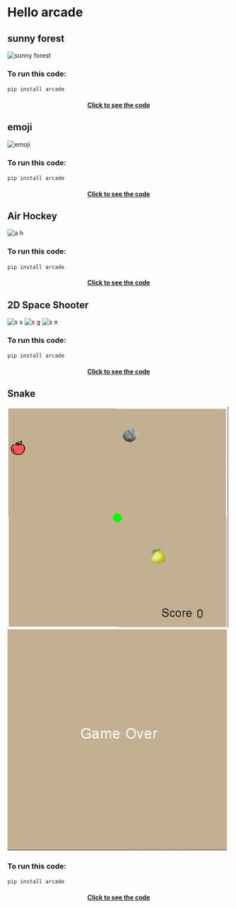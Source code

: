 # Hello arcade

## sunny forest
![sunny forest](https://github.com/kiyakeynia8/python_class_NY/assets/118113533/0f590f34-ded8-44da-afcd-0c41ab2fde7b)
### To run this code:
```
pip install arcade
```
<h4 align="center">
  <a href="https://github.com/kiyakeynia8/python_class_NY/blob/main/Assignment%2018/sunny%20forest.py">Click to see the code</a>

## emoji
![emoji](https://github.com/kiyakeynia8/python_class_NY/assets/118113533/52597619-3750-44d1-b940-435ad095e1b1)
### To run this code:
```
pip install arcade
```
<h4 align="center">
  <a href="https://github.com/kiyakeynia8/python_class_NY/blob/main/Assignment%2018/emoji.py">Click to see the code</a>

## Air Hockey
![a h](https://github.com/kiyakeynia8/python_class_NY/assets/118113533/ec3d0cc9-d9ef-4ef5-a11a-1575ecea0359)
### To run this code:
```
pip install arcade
```
<h4 align="center">
  <a href="https://github.com/kiyakeynia8/python_class_NY/blob/main/Assignment%2018/Air%20Hockey.py">Click to see the code</a>

## 2D Space Shooter
![s s](https://github.com/kiyakeynia8/python_class_NY/assets/118113533/9bd335a7-0dd3-4fc8-b921-5f6644ea7df9)
![s g](https://github.com/kiyakeynia8/python_class_NY/assets/118113533/d2e0c712-4870-487f-9711-9107a966d50b)
![s e](https://github.com/kiyakeynia8/python_class_NY/assets/118113533/4aa67eb3-06e1-4451-bdf7-1f999293d929)
### To run this code:
```
pip install arcade
```
<h4 align="center">
  <a href="https://github.com/kiyakeynia8/python_class_NY/blob/main/Assignment%2018/2D%20Space%20Shooter.py">Click to see the code</a>

## Snake
![snake](images/snake.png)
![s g_o](images/snake_G_O.PNG)
### To run this code:
```
pip install arcade
```
<h4 align="center">
  <a href="https://github.com/kiyakeynia8/python_class_NY/blob/main/Assignment%2018/snake/main.py">Click to see the code</a>
